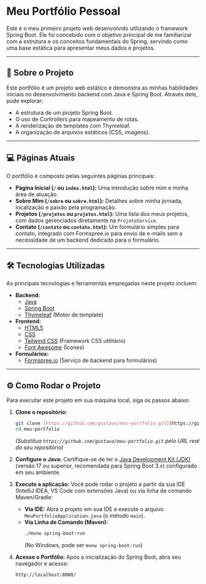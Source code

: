 # Meu Portfólio Pessoal

Este é o meu primeiro projeto web desenvolvido utilizando o framework Spring Boot. Ele foi concebido com o objetivo principal de me familiarizar com a estrutura e os conceitos fundamentais do Spring, servindo como uma base estática para apresentar meus dados e projetos.

---

## 🚀 Sobre o Projeto

Este portfólio é um projeto web estático e demonstra as minhas habilidades iniciais no desenvolvimento backend com Java e Spring Boot. Através dele, pude explorar:

* A estrutura de um projeto Spring Boot.
* O uso de Controllers para mapeamento de rotas.
* A renderização de templates com Thymeleaf.
* A organização de arquivos estáticos (CSS, imagens).

---

## 💻 Páginas Atuais

O portfólio é composto pelas seguintes páginas principais:

* **Página Inicial (`/` ou `index.html`):** Uma introdução sobre mim e minha área de atuação.
* **Sobre Mim (`/sobre` ou `sobre.html`):** Detalhes sobre minha jornada, localização e paixão pela programação.
* **Projetos (`/projetos` ou `projetos.html`):** Uma lista dos meus projetos, com dados gerenciados diretamente na `ProjetoService`.
* **Contato (`/contato` ou `contato.html`):** Um formulário simples para contato, integrado com Formspree.io para envio de e-mails sem a necessidade de um backend dedicado para o formulário.

---

## 🛠️ Tecnologias Utilizadas

As principais tecnologias e ferramentas empregadas neste projeto incluem:

* **Backend:**
    * [Java](https://www.java.com/pt-br/)
    * [Spring Boot](https://spring.io/projects/spring-boot)
    * [Thymeleaf](https://www.thymeleaf.org/) (Motor de template)
* **Frontend:**
    * [HTML5](https://developer.mozilla.org/pt-BR/docs/Web/HTML)
    * [CSS](https://developer.mozilla.org/pt-BR/docs/Web/CSS)
    * [Tailwind CSS](https://tailwindcss.com/) (Framework CSS utilitário)
    * [Font Awesome](https://fontawesome.com/) (Ícones)
* **Formulários:**
    * [Formspree.io](https://formspree.io/) (Serviço de backend para formulários)

---

## ⚙️ Como Rodar o Projeto

Para executar este projeto em sua máquina local, siga os passos abaixo:

1.  **Clone o repositório:**
    ```bash
    git clone [https://github.com/gustavo/meu-portfolio.git](https://github.com/gustavo/meu-portfolio.git)
    cd meu-portfolio
    ```
    *(Substitua `https://github.com/gustavo/meu-portfolio.git` pelo URL real do seu repositório)*

2.  **Configure o Java:**
    Certifique-se de ter o [Java Development Kit (JDK)](https://www.oracle.com/java/technologies/downloads/) (versão 17 ou superior, recomendada para Spring Boot 3.x) configurado em seu ambiente.

3.  **Execute a aplicação:**
    Você pode rodar o projeto a partir da sua IDE (IntelliJ IDEA, VS Code com extensões Java) ou via linha de comando Maven/Gradle:

    * **Via IDE:** Abra o projeto em sua IDE e execute o arquivo `MeuPortfolioApplication.java` (o método `main`).
    * **Via Linha de Comando (Maven):**
        ```bash
        ./mvnw spring-boot:run
        ```
        (No Windows, pode ser `mvnw spring-boot:run`)

4.  **Acesse o Portfólio:**
    Após a inicialização do Spring Boot, abra seu navegador e acesse:
    ```
    http://localhost:8080/
